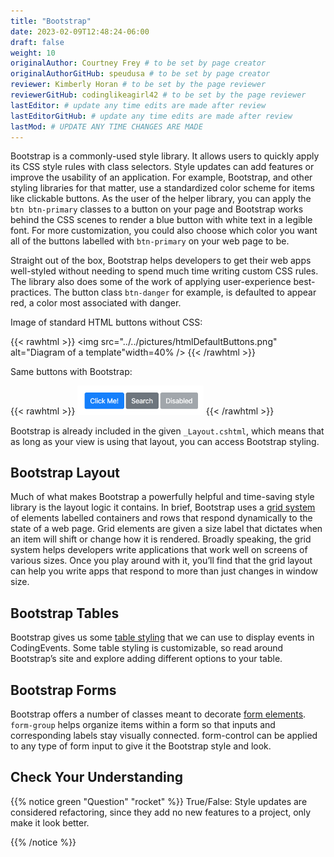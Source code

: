 ```yaml
---
title: "Bootstrap"
date: 2023-02-09T12:48:24-06:00
draft: false
weight: 10
originalAuthor: Courtney Frey # to be set by page creator
originalAuthorGitHub: speudusa # to be set by page creator
reviewer: Kimberly Horan # to be set by the page reviewer
reviewerGitHub: codinglikeagirl42 # to be set by the page reviewer
lastEditor: # update any time edits are made after review
lastEditorGitHub: # update any time edits are made after review
lastMod: # UPDATE ANY TIME CHANGES ARE MADE
---
```


Bootstrap is a commonly-used style library. It allows users to quickly apply its CSS style rules with class selectors. Style updates can add features or improve the usability of an application. For example, Bootstrap, and other styling libraries for that matter, use a standardized color scheme for items like clickable buttons. As the user of the helper library, you can apply the `btn btn-primary` classes to a button on your page and Bootstrap works behind the CSS scenes to render a blue button with white text in a legible font. For more customization, you could also choose which color you want all of the buttons labelled with `btn-primary` on your web page to be.

Straight out of the box, Bootstrap helps developers to get their web apps well-styled without needing to spend much time writing custom CSS rules. The library also does some of the work of applying user-experience best-practices. The button class `btn-danger` for example, is defaulted to appear red, a color most associated with danger.

Image of standard HTML buttons without CSS:

{{< rawhtml >}}
   <img src="../../pictures/htmlDefaultButtons.png" alt="Diagram of a template"width=40% />
{{< /rawhtml >}}

Same buttons with Bootstrap:

{{< rawhtml >}}
   <img src="../../pictures/bootstrapButtonOptions.png" alt="Diagram of a template" width=40% />
{{< /rawhtml >}}

Bootstrap is already included in the given `_Layout.cshtml`, which means that as long as your view is using that layout, you can access Bootstrap styling.

## Bootstrap Layout
Much of what makes Bootstrap a powerfully helpful and time-saving style library is the layout logic it contains. In brief, Bootstrap uses a [grid system](https://getbootstrap.com/docs/4.4/layout/grid/) of elements labelled containers and rows that respond dynamically to the state of a web page. Grid elements are given a size label that dictates when an item will shift or change how it is rendered. Broadly speaking, the grid system helps developers write applications that work well on screens of various sizes. Once you play around with it, you’ll find that the grid layout can help you write apps that respond to more than just changes in window size.

## Bootstrap Tables
Bootstrap gives us some [table styling](https://getbootstrap.com/docs/4.4/content/tables/) that we can use to display events in CodingEvents. Some table styling is customizable, so read around Bootstrap’s site and explore adding different options to your table.

## Bootstrap Forms
Bootstrap offers a number of classes meant to decorate [form elements](https://getbootstrap.com/docs/4.4/components/forms/). `form-group` helps organize items within a form so that inputs and corresponding labels stay visually connected. form-control can be applied to any type of form input to give it the Bootstrap style and look.

## Check Your Understanding

{{% notice green "Question" "rocket" %}}
True/False: Style updates are considered refactoring, since they add no new features to a project, only make it look better.

<!-- ans: false, style contributes to user interaction and experience and updates are therefore not refactoring -->
{{% /notice %}}
